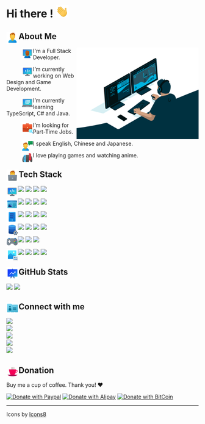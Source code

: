 # Hi there ! <img height="32em" src="/images/hi.gif"/>

## <img height="32em" src="/images/person.svg" align="left"/> About Me

<a target="_blank">
  <img align="right" height="240em" alt="GIF" src="/images/coding.gif">
</a>
  
> <img height="30em" src="/images/workspace.svg" align="left"/>

I'm a Full Stack Developer.
  
> <img height="30em" src="/images/programming.svg" align="left"/>

I’m currently working on Web Design and Game Development.

> <img height="30em" src="/images/notebook.svg" align="left"/>

I’m currently learning TypeScript, C# and Java.

> <img height="30em" src="/images/job.svg" align="left"/>

I’m looking for Part-Time Jobs.

> <img height="30em" src="/images/speak.svg" align="left"/>

I speak English, Chinese and Japanese.

> <img height="30em" src="/images/nintendoswitch.svg" align="left"/>

I love playing games and watching anime.

## <img height="32em" src="/images/laptop.svg" align="left"/> Tech Stack

<img height="30em" src="/images/computer.svg" align="left"/>

![](https://img.shields.io/badge/C%23-239120?style=for-the-badge&logo=csharp)
![](https://img.shields.io/badge/Visual%20Studio-5C2D91?style=for-the-badge&logo=visualstudio)
![](https://img.shields.io/badge/Java-007396?style=for-the-badge&logo=java)
![](https://img.shields.io/badge/Android-545454?style=for-the-badge&logo=androidstudio)

<img height="30em" src="/images/webdesign.svg" align="left"/>

![](https://img.shields.io/badge/Angular-DD0031?style=for-the-badge&logo=angular)
![](https://img.shields.io/badge/JavaScript-120A3B?style=for-the-badge&logo=javascript)
![](https://img.shields.io/badge/CSS3-1572B6?style=for-the-badge&logo=css3)
![](https://img.shields.io/badge/HTML5-F5DAAB?style=for-the-badge&logo=html5)
  
<img height="30em" src="/images/server.svg" align="left"/>

![](https://img.shields.io/badge/Python-97B6FB?style=for-the-badge&logo=python)
![](https://img.shields.io/badge/TypeScript-D8E4F7?style=for-the-badge&logo=typescript)
![](https://img.shields.io/badge/Node.js-AADDAA?style=for-the-badge&logo=node.js)
![](https://img.shields.io/badge/php-121245?style=for-the-badge&logo=php)

<img height="30em" src="/images/database.svg" align="left"/>

![](https://img.shields.io/badge/MongoDB-86DA56?style=for-the-badge&logo=mongodb)
![](https://img.shields.io/badge/PostgreSQL-213595?style=for-the-badge&logo=postgresql)
![](https://img.shields.io/badge/Sql%20Server-CC2927?style=for-the-badge&logo=microsoftsqlserver)
![](https://img.shields.io/badge/GraphQL-610028?style=for-the-badge&logo=graphql)

<img height="30em" src="/images/game.svg" align="left"/>

![](https://img.shields.io/badge/Unity-020202?style=for-the-badge&logo=unity)
![](https://img.shields.io/badge/Blender-F8D850?style=for-the-badge&logo=blender)
![](https://img.shields.io/badge/OpenGL-88B6F2?style=for-the-badge&logo=opengl)

<img height="30em" src="/images/photoedit.svg" align="left"/>

![](https://img.shields.io/badge/Sketch-D54D20?style=for-the-badge&logo=sketch)
![](https://img.shields.io/badge/Figma-922E08?style=for-the-badge&logo=figma)
![](https://img.shields.io/badge/Photoshop-134290?style=for-the-badge&logo=adobephotoshop)
![](https://img.shields.io/badge/Illustrator-A04000?style=for-the-badge&logo=adobeillustrator)

## <img height="32em" src="/images/stats.svg" align="left"/> GitHub Stats

<p>
  <img height="160em" src="https://github-readme-stats.vercel.app/api?username=Shinerising&hide=issues&include_all_commits=true&count_private=true&show_icons=true">
  <img height="160em" src="https://github-readme-stats.vercel.app/api/top-langs/?username=Shinerising&layout=compact">
</p>

## <img height="32em" src="/images/contact.svg" align="left"/> Connect with me

<div><a target="_blank" href="github.com"><img src="https://img.shields.io/badge/Facebook-NA-1877F2?style=for-the-badge&logo=facebook&labelColor=FAFAFA"></a></div>
<div><a target="_blank" href="github.com"><img src="https://img.shields.io/badge/Twitter-NA-1DA1F2?style=for-the-badge&logo=twitter&labelColor=FAFAFA"></a></div>
<div><a target="_blank" href="github.com"><img src="https://img.shields.io/badge/Instagram-NA-E4405F?style=for-the-badge&logo=instagram&labelColor=FAFAFA"></a></div>
<div><a target="_blank" href="github.com"><img src="https://img.shields.io/badge/Unsplash-NA-FAFAFA?style=for-the-badge&logo=unsplash&labelColor=212121"></a></div>
<div><a target="_blank" href="github.com"><img src="https://img.shields.io/badge/CodePen-NA-FAFAFA?style=for-the-badge&logo=codepen&labelColor=212121"></a></div>

## <img height="32em" src="/images/cafe.gif" align="left"/> Donation

Buy me a cup of coffee. Thank you! ❤️

[![Donate with Paypal](https://apollowayne.me/donate_paypal.svg)](https://www.paypal.me/WSapollo/5USD)
[![Donate with Alipay](https://apollowayne.me/donate_alipay.svg)](https://apollowayne.me/alipay.html?amount=20.00&url=https://qr.alipay.com/fkx03883k0k6zcocuduxn70)
[![Donate with BitCoin](https://apollowayne.me/donate_bitcoin.svg)](https://apollowayne.me/bitcoin.html?address=1JHN5EsUiym81q9u7CchLECA4ZnbPGvpDW)

---

Icons by <a target="_blank" href="https://icons8.com">Icons8</a>
